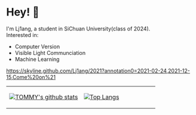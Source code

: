 # Hey! :wave:
I'm Lj1ang, a student in SiChuan University(class of 2024).    
Interested in:
- Computer Version
- Visible Light Communciation
- Machine Learning

<table>
<tr>
<td style = "width: 50%;">

[![TOMMY's github stats](https://github-readme-stats.vercel.app/api?username=lj1ang&count_private=true&include_all_commits=true&hide_border=true&show_icons=true)]()

</td>
<td style = "width: 50%;">

[![Top Langs](https://github-readme-stats.vercel.app/api/top-langs/?username=lj1ang&count_private=true&include_all_commits=true&hide_border=true&layout=compact)]()

</td>
</tr>

https://skyline.github.com/Lj1ang/2021?annotation0=2021-02-24,2021-12-15,Come%20on%21
